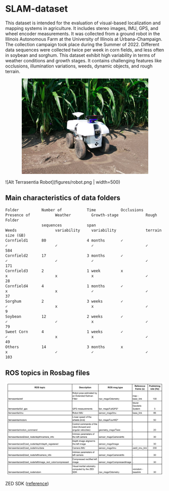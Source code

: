 # SLAM-dataset
This dataset is intended for the evaluation of visual-based localization and mapping systems in agriculture. It includes stereo
images, IMU, GPS, and wheel encoder measurements. It was collected from a ground robot in the Illinois Autonomous Farm at the
University of Illinois at Urbana-Champaign. The collection campaign took place during the Summer of 2022. Different data sequences
were collected twice per week in corn fields, and less often in soybean and sorghum. This dataset exhibit high variability in terms of
weather conditions and growth stages. It contains challenging features like occlusions, illumination variations, weeds, dynamic objects, and rough terrain.

<div align="center">
  <a href="figures/robot.png">
    <img src="figures/robot.png" width="400" alt="Terrasentia-robot">
  </a>
</div>

![Alt Terrasentia Robot](figures/robot.png | width=500)


## Main characteristics of data folders
```
Folder          Number of           Time           Occlusions          Presence of           Weather         Growth-stage            Rough      Folder
                sequences           span                               Weeds                 variability     variability             terrain    size (GB)
Cornfield1      80                  4 months       ✓                   ✓                     ✓               ✓                       ✓          584
Cornfield2      17                  3 months       ✓                   ✓                     ✓               ✓                       ✓          171
Cornfield3      2                   1 week         x                   x                     x               x                       ✓          28
Cornfield4      4                   1 months       ✓                   x                     x               ✓                       ✓          37
Sorghum         2                   3 weeks        ✓                   ✓                     x               x                       ✓          9
Soybean         12                  2 weeks        ✓                   ✓                     ✓               x                       ✓          79
Sweet Corn      4                   1 weeks        ✓                   ✓                     x               x                       ✓          49
Others          14                  3 months       x                   x                     ✓               ✓                       ✓          103
```

## ROS topics in Rosbag files
<div align="center">
  <a href="figures/rosbag_topics.png">
    <img src="figures/rosbag_topics.png" width="800" alt="Rosbag-topics">
  </a>
</div>



ZED SDK ([reference](https://www.stereolabs.com/docs/installation/))

